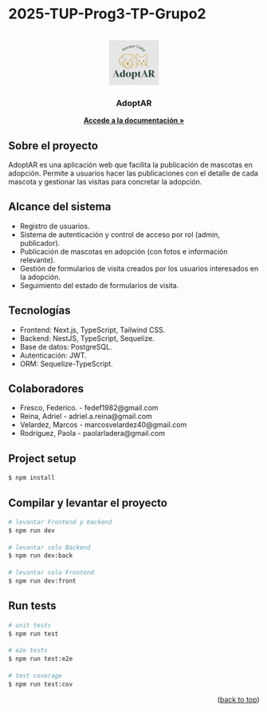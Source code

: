 <a name="readme-top"></a>
# 2025-TUP-Prog3-TP-Grupo2

<!-- PROJECT LOGO -->
<br />
<div align="center">
  <a href="https://docs.google.com/document/d/1Tp3NS1_4iSdxhbV2G0Gn1zKr3-Gh8gFu/edit?usp=sharing&ouid=109882683574158321015&rtpof=true&sd=true">
    <img src="./frontend/public/adoptar_logo.png" alt="Logo" width="100" height="90">
  </a>

  <h3 align="center">AdoptAR</h3>

  <p align="center">
    <a href="https://francisluna.github.io/ToDo-POO-Grupo-9/"><strong>Accede a la documentación »</strong></a>
  </p>
</div>

## Sobre el proyecto

AdoptAR es una aplicación web que facilita la publicación de mascotas en adopción. Permite a usuarios hacer las publicaciones con el detalle de cada mascota y gestionar las visitas para concretar la adopción.

## Alcance del sistema

<ul>
  <li>Registro de usuarios.</li>
  <li>Sistema de autenticación y control de acceso por rol (admin, publicador).</li>
  <li>Publicación de mascotas en adopción (con fotos e información relevante).</li>
  <li>Gestión de formularios de visita creados por los usuarios interesados en la adopción.</li>
  <li>Seguimiento del estado de formularios de visita.</li>

</ul>

## Tecnologías

<ul>
  <li>Frontend: Next.js, TypeScript, Tailwind CSS.</li>
  <li>Backend: NestJS, TypeScript, Sequelize.</li>
  <li>Base de datos: PostgreSQL.</li>
  <li>Autenticación: JWT.</li>
  <li>ORM: Sequelize-TypeScript.</li>
</ul>

## Colaboradores

<ul>
  <li>Fresco, Federico. - fedef1982@gmail.com</li>
  <li>Reina, Adriel - adriel.a.reina@gmail.com</li>
  <li>Velardez, Marcos - marcosvelardez40@gmail.com</li>
  <li>Rodríguez, Paola - paolarladera@gmail.com</li>
</ul>



## Project setup

```bash
$ npm install
```

## Compilar y levantar el proyecto

```bash
# levantar Frontend y backend
$ npm run dev

# levantar solo Backend
$ npm run dev:back

# levantar solo Frontend
$ npm run dev:front

```

## Run tests

```bash
# unit tests
$ npm run test

# e2e tests
$ npm run test:e2e

# test coverage
$ npm run test:cov
```
<p align="right">(<a href="#readme-top">back to top</a>)</p>